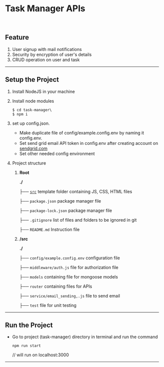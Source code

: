 # Task Manager APIs
<br/>

## Feature

1. User signup with mail notifications
2. Security by encryption of user's details 
3. CRUD operation on user and task

<hr>

## Setup the Project

1. Install NodeJS in your machine

2. Install node modules

   ```
   $ cd task-manager\
   $ npm i
   ```

3. set up config.json.

    * Make duplicate file of config/example.config.env by naming it config.env.
    * Set send grid email API token in config.env after creating account on [sendgrid.com](https://app.sendgrid.com/)
    * Set other needed config environment

5. Project structure

    1. **Root**

       **./**

       ├── <u>`src`</u> template folder containing JS, CSS, HTML files

       ├── `package.json` package manager file

       ├── `package-lock.json` package manager file

       ├── `.gitignore` list of files and folders to be ignored in git

       ├── `README.md` Instruction file
    
    2. **/src**
        
        **./**

       ├── `config/example.config.env` configuration file

       ├── `middleware/auth.js` file for authorization file

       ├── `models` containing file for mongoose models

       ├── `router` containing files for APIs

       ├── `service/email_sending,.js` file to send email

       ├── `test` file for unit testing

<hr>

## Run the Project

* Go to project (task-manager) directory in terminal and run the command

   ```
   npm run start 
   ```

  // will run on localhost:3000

<hr>

